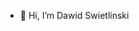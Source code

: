- 👋 Hi, I’m Dawid Swietlinski

<!---
SyntheticApathy/SyntheticApathy is a ✨ special ✨ repository because its `README.md` (this file) appears on your GitHub profile.
You can click the Preview link to take a look at your changes.
--->
